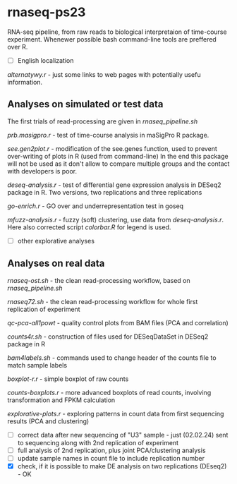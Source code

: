 # rnaseq-ps23
RNA-seq pipeline, from raw reads to biological interpretaion of time-course experiment.
Whenewer possible bash command-line tools are preffered over R.

- [ ] English localization

*alternatywy.r* - just some links to web pages with potentially usefu information.

## Analyses on simulated or test data
The first trials of read-processing are given in *rnaseq_pipeline.sh*

*prb.masigpro.r* - test of time-course analysis in maSigPro R package.

*see.gen2plot.r* - modification of the see.genes function, used to prevent over-writing of plots in R (used from command-line)
In the end this package will not be used as it don't allow to compare multiple groups and the contact with developers is poor.

*deseq-analysis.r* - test of differential gene expression analysis in DESeq2 package in R. Two versions, two replications and three replications

*go-enrich.r* - GO over and underrepresentation test in goseq

*mfuzz-analysis.r* - fuzzy (soft) clustering, use data from *deseq-analysis.r*.
Here also corrected script *colorbar.R* for legend is used.

- [ ] other explorative analyses

## Analyses on real data
*rnaseq-ost.sh* - the clean read-processing workflow, based on *rnaseq_pipeline.sh*

*rnaseq72.sh* - the clean read-processing workflow for whole first replication of experiment

*qc-pca-all1powt* - quality control plots from BAM files (PCA and correlation)

*counts4r.sh* - construction of files used for DESeqDataSet in DESeq2 package in R

*bam4labels.sh* - commands used to change header of the counts file to match sample labels

*boxplot-r.r* - simple boxplot of raw counts

*counts-boxplots.r* - more advanced boxplots of read counts, involving transformation and FPKM calculation

*explorative-plots.r* - exploring patterns in count data from first sequencing results (PCA and clustering)

- [ ] correct data after new sequencing of "U3" sample - just (02.02.24) sent to sequencing along with 2nd replication of experiment
- [ ] full analysis of 2nd replication, plus joint PCA/clustering analysis
- [ ] update sample names in count file to include replication number
- [x] check, if it is possible to make DE analysis on two replications (DEseq2) - OK
